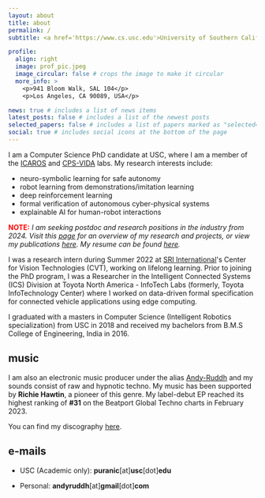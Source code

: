 ```yaml
---
layout: about
title: about
permalink: /
subtitle: <a href='https://www.cs.usc.edu'>University of Southern California (USC)</a>

profile:
  align: right
  image: prof_pic.jpeg
  image_circular: false # crops the image to make it circular
  more_info: >
    <p>941 Bloom Walk, SAL 104</p>
    <p>Los Angeles, CA 90089, USA</p>

news: true # includes a list of news items
latest_posts: false # includes a list of the newest posts
selected_papers: false # includes a list of papers marked as "selected={true}"
social: true # includes social icons at the bottom of the page
---
```


I am a Computer Science PhD candidate at USC, where I am a member of the [ICAROS](http://icaros.usc.edu) and [CPS-VIDA](https://cps-vida.github.io) labs. My research interests include:
  - neuro-symbolic learning for safe autonomy
  - robot learning from demonstrations/imitation learning
  - deep reinforcement learning
  - formal verification of autonomous cyber-physical systems
  - explainable AI for human-robot interactions


<span style="color:red"><b>NOTE:</b></span> *I am seeking postdoc and research positions in the industry from 2024. Visit this [page](/research/) for an overview of my research and projects, or view my publications [here](/publications/). My resume can be found [here](/cv/).*

I was a research intern during Summer 2022 at [SRI International](https://www.sri.com/)'s Center for Vision Technologies (CVT), working on lifelong learning. Prior to joining the PhD program, I was a Researcher in the Intelligent Connected Systems (ICS) Division at Toyota North America - InfoTech Labs (formerly, Toyota InfoTechnology Center) where I worked on data-driven formal specification for connected vehicle applications using edge computing.

I graduated with a masters in Computer Science (Intelligent Robotics specialization) from USC in 2018 and received my bachelors from B.M.S College of Engineering, India in 2016.

## music

I am also an electronic music producer under the alias [Andy-Ruddh](https://soundcloud.com/andyruddh) and my sounds consist of raw and hypnotic techno. My music has been supported by **Richie Hawtin**, a pioneer of this genre. My label-debut EP reached its highest ranking of **#31** on the Beatport Global Techno charts in February 2023.


You can find my discography [here](/fun/).

## e-mails

- USC (Academic only): **puranic**[at]**usc**[dot]**edu**

- Personal: **andyruddh**[at]**gmail**[dot]**com**
